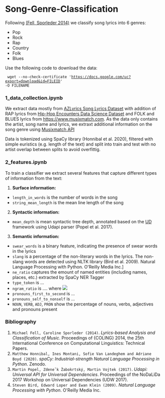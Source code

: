 # Song-Genre-Classification

Following [(Fell, Sporleder 2014)](https://www.aclweb.org/anthology/C14-1059/) we classify song lyrics into 6 genres:
- Pop
- Rock
- Rap
- Country
- Folk      
- Blues

Use the following code to download the data:

<code> wget --no-check-certificate 'https://docs.google.com/uc?export=download&id=FILEID' -O FILENAME</code>

### 1_data_collection.ipynb
We extract data mostly from [AZLyrics Song Lyrics Dataset](https://www.kaggle.com/albertsuarez/azlyrics) with addition of RAP lyrics from [Hip-Hop Encounters Data Science Dataset](https://www.kaggle.com/rikdifos/rap-lyrics) and FOLK and BLUES lyrics from https://www.musixmatch.com.
As the data only contains the artist, song name and lyrics, we extraxt additional information on the song genre using [Musixmatch API](https://developer.musixmatch.com) 

Data is tokenized using SpaCy library (Honnibal et al. 2020), filtered with simple euristics (e.g. length of the text) and split into train and test with no artist overlap between splits to avoid overfittig.


### 2_features.ipynb
To train a classifier we extract several features that capture different types of information from the text:
1. **Surface information:**
  - ```length_in_words``` is the number of words in the song
  - ```string_mean_length``` is the mean line length of the song 
2. **Syntactic information:**
  - ```mean_depth``` is mean syntactic tree depth, annotated based on the [UD](https://universaldependencies.org) framework using Udapi parser (Popel et al. 2017).
3. **Semantic information:**
  - ```swear_words``` is a binary feature, indicating the presence of swear words in the lyrics
  - ```slang```  is a percentage of the non-literary words in the lyrics. The non-slang words are detected using NLTK library (Bird et al. 2009).
Natural Language Processing with Python.  O'Reilly Media Inc.]
  - ```ne_ratio``` captures the emount of named entities (including names, places, etc.) extracted by SpaCy NER Tagger
  - ```type_token``` is ...
  - ```ngram_ratio``` is .... where <img src="https://render.githubusercontent.com/render/math?math=n \leq 3">
  - ```pronouns_first_to_second``` is ...
  - ```pronouns_self_to_nonself``` is ...
  - ```NOUN```, ```VERB```, ```ADJ```, ```PRON``` show the percentage of nouns, verbs, adjectives and pronouns present
  
  
  ### Bibliography
  1. ```Michael Fell, Caroline Sporleder (2014)```. *Lyrics-based Analysis and Classification of Music*. Proceedings of {COLING} 2014, the 25th International Conference on Computational Linguistics: Technical Papers.
  2. ```Matthew Honnibal, Ines Montani, Sofie Van Landeghem and Adriane Boyd (2020)```. *spaCy: Industrial-strength Natural Language Processing in Python*. Zenodo.
  3. ```Martin Popel, Zdeneˇk Žabokrtský, Martin Vojtek (2017)```. *Udapi: Universal API for Universal Dependencies*. Proceedings of the NoDaLiDa 2017 Workshop on Universal Dependencies (UDW 2017). 
  4. ```Steven Bird, Edward Loper and Ewan Klein (2009)```. *Natural Language Processing with Python*. O'Reilly Media Inc.
  
